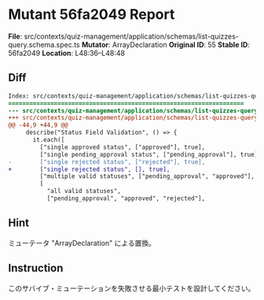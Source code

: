 # Mutant 56fa2049 Report

**File**: src/contexts/quiz-management/application/schemas/list-quizzes-query.schema.spec.ts
**Mutator**: ArrayDeclaration
**Original ID**: 55
**Stable ID**: 56fa2049
**Location**: L48:36–L48:48

## Diff

```diff
Index: src/contexts/quiz-management/application/schemas/list-quizzes-query.schema.spec.ts
===================================================================
--- src/contexts/quiz-management/application/schemas/list-quizzes-query.schema.spec.ts	original
+++ src/contexts/quiz-management/application/schemas/list-quizzes-query.schema.spec.ts	mutated #55
@@ -44,9 +44,9 @@
     describe("Status Field Validation", () => {
       it.each([
         ["single approved status", ["approved"], true],
         ["single pending_approval status", ["pending_approval"], true],
-        ["single rejected status", ["rejected"], true],
+        ["single rejected status", [], true],
         ["multiple valid statuses", ["pending_approval", "approved"], true],
         [
           "all valid statuses",
           ["pending_approval", "approved", "rejected"],
```

## Hint

ミューテータ "ArrayDeclaration" による置換。

## Instruction

このサバイブ・ミューテーションを失敗させる最小テストを設計してください。
